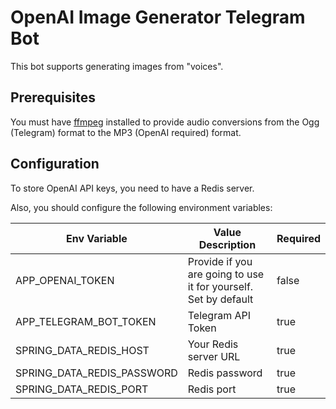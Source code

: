 # OpenAI Image Generator Telegram Bot

This bot supports generating images from "voices".

## Prerequisites

You must have [ffmpeg][1] installed to provide audio conversions from the Ogg (Telegram) format to the MP3 (OpenAI required) format.

## Configuration

To store OpenAI API keys, you need to have a Redis server.

Also, you should configure the following environment variables:

| Env Variable               | Value Description                                               | Required |
|----------------------------|-----------------------------------------------------------------|----------|
| APP_OPENAI_TOKEN           | Provide if you are going to use it for yourself. Set by default | false    |
| APP_TELEGRAM_BOT_TOKEN     | Telegram API Token                                              | true     |
| SPRING_DATA_REDIS_HOST     | Your Redis server URL                                           | true     |
| SPRING_DATA_REDIS_PASSWORD | Redis password                                                  | true     |
| SPRING_DATA_REDIS_PORT     | Redis port                                                      | true     |

[1]: https://www.hostinger.com/tutorials/how-to-install-ffmpeg
